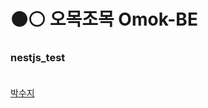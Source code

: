 
# :black_circle::white_circle: 오목조목 Omok-BE 
### **nestjs_test** <br><br>
[박수지](https://github.com/suzyp0223) 
 <br><br>

